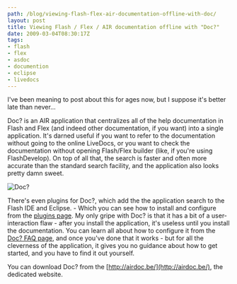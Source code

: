 ```yaml
---
path: /blog/viewing-flash-flex-air-documentation-offline-with-doc/
layout: post
title: Viewing Flash / Flex / AIR documentation offline with "Doc?"
date: 2009-03-04T08:30:17Z
tags:
- flash
- flex
- asdoc
- documention
- eclipse
- livedocs
---
```


I've been meaning to post about this for ages now, but I suppose it's better late than never...

Doc? is an AIR application that centralizes all of the help documentation in Flash and Flex (and indeed other documentation, if you want) into a single application. It's darned useful if you want to refer to the documentation without going to the online LiveDocs, or you want to check the documentation without opening Flash/Flex builder (like, if you're using FlashDevelop). On top of all that, the search is faster and often more accurate than the standard search facility, and the application also looks pretty damn sweet.

![Doc?](http://uploads.psyked.co.uk/2009/03/doc.jpg "Doc?")

There's even plugins for Doc?, which add the the application search to the Flash IDE and Eclipse. - Which you can see how to install and configure from the [plugins page](http://airdoc.be/plugin/). My only gripe with Doc? is that it has a bit of a user-interaction flaw - after you install the application, it's useless until you install the documentation. You can learn all about how to configure it from the [Doc? FAQ page](http://airdoc.be/faq/), and once you've done that it works - but for all the cleverness of the application, it gives you no guidance about how to get started, and you have to find it out yourself.

You can download Doc? from the [http://airdoc.be/](http://airdoc.be/), the dedicated website.